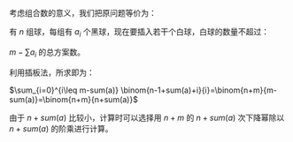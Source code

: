 考虑组合数的意义，我们把原问题等价为：

有 $n$ 组球，每组有 $a_i$ 个黑球，现在要插入若干个白球，白球的数量不超过：

$m - \sum a_i$ 的总方案数。

利用插板法，所求即为：

$\sum_{i=0}^{i\leq m-sum(a)} \binom{n-1+sum(a)+i}{i}=\binom{n+m}{m-sum(a)}=\binom{n+m}{n+sum(a)}$

由于 $n+sum(a)$ 比较小，计算时可以选择用 $n+m$ 的 $n+sum(a)$ 次下降幂除以  $n+sum(a)$ 的阶乘进行计算。